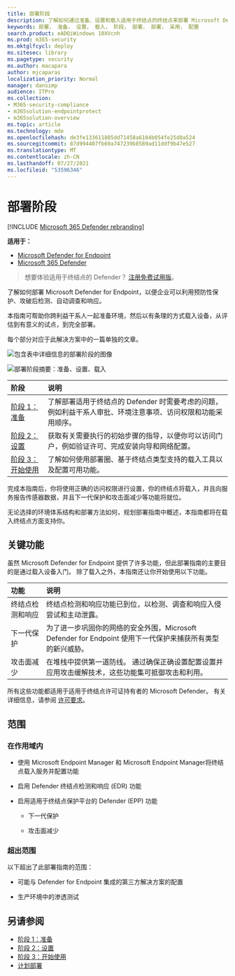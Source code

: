 ```yaml
---
title: 部署阶段
description: 了解如何通过准备、设置和载入适用于终结点的终结点来部署 Microsoft Defender for Endpoint
keywords: 部署， 准备， 设置， 载入， 阶段， 部署， 部署， 采用， 配置
search.product: eADQiWindows 10XVcnh
ms.prod: m365-security
ms.mktglfcycl: deploy
ms.sitesec: library
ms.pagetype: security
ms.author: macapara
author: mjcaparas
localization_priority: Normal
manager: dansimp
audience: ITPro
ms.collection:
- M365-security-compliance
- m365solution-endpointprotect
- m365solution-overview
ms.topic: article
ms.technology: mde
ms.openlocfilehash: de3fe133611885dd71458a6104b054fe25d0a524
ms.sourcegitcommit: 87d994407fb69a747239b8589ad11ddf9b47e527
ms.translationtype: MT
ms.contentlocale: zh-CN
ms.lasthandoff: 07/27/2021
ms.locfileid: "53596346"
---
```

# <a name="deployment-phases"></a>部署阶段

[!INCLUDE [Microsoft 365 Defender rebranding](../../includes/microsoft-defender.md)]

**适用于：**
- [Microsoft Defender for Endpoint](https://go.microsoft.com/fwlink/p/?linkid=2154037)
- [Microsoft 365 Defender](https://go.microsoft.com/fwlink/?linkid=2118804)

> 想要体验适用于终结点的 Defender？ [注册免费试用版](https://www.microsoft.com/microsoft-365/windows/microsoft-defender-atp?ocid=docs-wdatp-assignaccess-abovefoldlink)。

了解如何部署 Microsoft Defender for Endpoint，以便企业可以利用预防性保护、攻破后检测、自动调查和响应。 


本指南可帮助你跨利益干系人一起准备环境，然后以有条理的方式载入设备，从评估到有意义的试点，到完全部署。

每个部分对应于此解决方案中的一篇单独的文章。

![包含表中详细信息的部署阶段的图像](images/deployment-guide-phases.png)


![部署阶段摘要：准备、设置、载入](images/phase-diagrams/deployment-phases.png)

|阶段 | 说明 | 
|:-------|:-----|
| [阶段 1：准备](prepare-deployment.md)| 了解部署适用于终结点的 Defender 时需要考虑的问题，例如利益干系人审批、环境注意事项、访问权限和功能采用顺序。 
| [阶段 2：设置](production-deployment.md)|  获取有关需要执行的初始步骤的指导，以便你可以访问门户，例如验证许可、完成安装向导和网络配置。 
| [阶段 3：开始使用](onboarding.md) | 了解如何使用部署圈、基于终结点类型支持的载入工具以及配置可用功能。 


完成本指南后，你将使用正确的访问权限进行设置，你的终结点将载入，并且向服务报告传感器数据，并且下一代保护和攻击面减少等功能将就位。



无论选择的环境体系结构和部署方法如何，规划部署指南中概述，[](deployment-strategy.md)本指南都将在载入终结点方面支持你。 








## <a name="key-capabilities"></a>关键功能

虽然 Microsoft Defender for Endpoint 提供了许多功能，但此部署指南的主要目的是通过载入设备入门。 除了载入之外，本指南还让你开始使用以下功能。



功能 | 说明 
:---|:---
终结点检测和响应 | 终结点检测和响应功能已到位，以检测、调查和响应入侵尝试和主动泄露。
下一代保护 | 为了进一步巩固你的网络的安全外围，Microsoft Defender for Endpoint 使用下一代保护来捕获所有类型的新兴威胁。
攻击面减少 |  在堆栈中提供第一道防线。 通过确保正确设置配置设置并应用攻击缓解技术，这些功能集可抵御攻击和利用。

所有这些功能都适用于适用于终结点许可证持有者的 Microsoft Defender。 有关详细信息，请参阅 [许可要求](minimum-requirements.md#licensing-requirements)。

## <a name="scope"></a>范围

### <a name="in-scope"></a>在作用域内

-   使用 Microsoft Endpoint Manager 和 Microsoft Endpoint Manager将终结点载入服务并配置功能

-   启用 Defender 终结点检测和响应 (EDR) 功能

-   启用适用于终结点保护平台的 Defender (EPP) 功能

    -   下一代保护

    -   攻击面减少


### <a name="out-of-scope"></a>超出范围

以下超出了此部署指南的范围：

-   可能与 Defender for Endpoint 集成的第三方解决方案的配置

-   生产环境中的渗透测试




## <a name="see-also"></a>另请参阅
- [阶段 1：准备](prepare-deployment.md)
- [阶段 2：设置](production-deployment.md)
- [阶段 3：开始使用](onboarding.md)
- [计划部署](deployment-strategy.md)